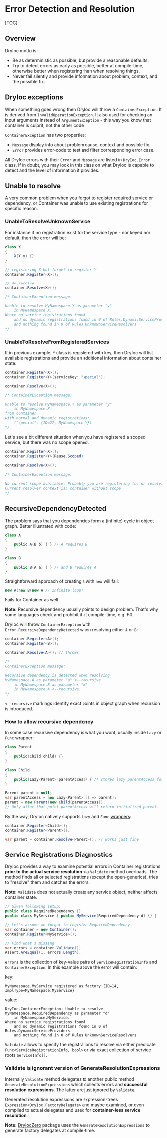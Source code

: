 # Error Detection and Resolution

[TOC]

## Overview

DryIoc motto is:

- Be as deterministic as possible, but provide a reasonable defaults.
- Try to detect errors as early as possible, better at compile-time, otherwise better when registering than when resolving things.
- Never fail silently and provide information about problem, context, and the possible fix. 


## DryIoc exceptions

When something goes wrong then DryIoc will throw a `ContainerException`. It is derived from `InvalidOperationException`. It also used for checking an input arguments instead of `ArgumentException` - this way you know that container is culprit, not the other code.

`ContainerException` has two properties: 

- `Message` display info about problem cause, context and possible fix.
- `Error` provides error-code to test and filter corresponding error case.

All DryIoc errors with their `Error` and `Message` are listed in `DryIoc.Error` class. If in doubt, you may look in this class on what DryIoc is capable to detect and the level of information it provides.


## Unable to resolve

A very common problem when you forgot to register required service or dependency, or Container was unable to use existing registrations for specific reason.


### UnableToResolveUnknownService

For instance if no registration exist for the service type - nor keyed nor default, then the error will be:
```csharp
class X 
{ 
    X(Y y) {}
}

// registering X but forget to register Y
container.Register<X>(); 

// do resolve
container.Resolve<X>();

/* ContainerException message:

Unable to resolve MyNamespace.Y as parameter "y"
    in MyNamespace.X.
Where no service registrations found
    and no dynamic registrations found in 0 of Rules.DynamicServiceProviders
    and nothing found in 0 of Rules.UnknownServiceResolvers
*/
```


### UnableToResolveFromRegisteredServices

If in previous example, `Y` class is registered with key, then DryIoc will list available registrations and provide an additional information about container state:
```csharp
container.Register<X>();
container.Register<Y>(serviceKey: "special");

container.Resolve<X>();

/* ContainerException message:

Unable to resolve MyNamespace.Y as parameter "y"
    in MyNamespace.X
from container
with normal and dynamic registrations:
    ("special", {ID=27, MyNamespace.Y})
*/
```

Let's see a bit different situation when you have registered a scoped service, but there was no scope opened.

```csharp
container.Register<X>();
container.Register<Y>(Reuse.Scoped);
    
container.Resolve<X>();
    
/* ContainerException message:

No current scope available. Probably you are registering to, or resolving from outside of scope. 
Current resolver context is: container without scope
*/
```


## RecursiveDependencyDetected

The problem says that you dependencies form a (infinite) cycle in object graph. 
Better illustrated with code:
```csharp
class A 
{
    public A(B b) { } // A requires B
}

class B 
{
    public B(A a) { } // and B requires A
}
```

Straightforward approach of creating `A` with `new` will fail:
```csharp
new A(new B(new A // Infinite loop!
``` 

Fails for Container as well.

__Note:__ Recursive dependency usually points to design problem. That's why some languages check and prohibit it at compile-time, e.g. F#.

DryIoc will throw `ContainerException` with `Error.RecursiveDependencyDetected` when resolving either `A` or `B`:
```csharp
container.Register<A>();
container.Register<B>();

container.Resolve<A>(); // throws

/*
ContainerException message:

Recursive dependency is detected when resolving
MyNamespace.A as parameter "a" <--recursive
    in MyNamespace.B as parameter "b"
    in MyNamespace.A <--recursive.
*/
```

`<--recursive` markings identify exact points in object graph when recursion is introduced.


### How to allow recursive dependency

In some case recursive dependency is what you wont, usually inside `Lazy` or `Func` wrapper:
```csharp
class Parent 
{
    public(Child child) {}
}

class Child 
{
    public(Lazy<Parent> parentAccess) { /* stores lazy parentAccess for future use */ }
}

Parent parent = null;
var parentAccess = new Lazy<Parent>(() => parent);
parent = new Parent(new Child(parentAccess)); 
// Only after that point parentAccess will return initialized parent.
```

By the way, DryIoc natively supports  `Lazy`  and `Func` [wrappers](Wrappers.md):
```csharp
container.Register<Child>();
container.Register<Parent>();

var parent = container.Resolve<Parent>(); // works just fine
```


## Service Registrations Diagnostics

DryIoc provides a way to examine potential errors in Container registrations __prior to the actual service resolution__ via `Validate` method overloads. The method finds all or selected registrations (except the open-generics), tries to "resolve" them and catches the errors.

__Note:__ `Validate` does not actually create any service object, neither affects container state.

```csharp
// Given following setup:
public class RequiredDependency {}
public class MyService { public MyService(RequiredDependency d) {} }

// Let's assume we forgot to register RequiredDependency
var container = new Container();
container.Register<MyService>();

// Find what's missing
var errors = container.Validate();
Assert.AreEqual(1, errors.Length);
```

`errors` is the collection of key-value pairs of `ServiceRegistrationInfo` and `ContainerException`. In this example above the error will contain:

key:
```
MyNamespace.MyService registered as factory {ID=14, ImplType=MyNamespace.MyService}
```

value:
```
DryIoc.ContainerException: Unable to resolve MyNamespace.RequiredDependency as parameter "d"
    in MyNamespace.MyService.  
Where no service registrations found  
    and no dynamic registrations found in 0 of Rules.DynamicServiceProviders
    and nothing found in 0 of Rules.UnknownServiceResolvers
```

`Validate` allows to specify the registrations to resolve via either predicate `Func<ServiceRegistrationInfo, bool>` or via exact collection of service roots `ServiceInfo[]`. 


### Validate is ignorant version of GenerateResolutionExpressions

Internally `Validate` method delegates to another public method `GenerateResolutionExpressions` which collects errors and __successful resolution expressions__. The latter are just ignored by `Validate`.

Generated resolution expressions are expression-trees `Expression<DryIoc.FactoryDelegate>` and maybe examined, or even compiled to actual delegates and used for __container-less service resolution__.

__Note:__ [DryIocZero](Companions/DryIocZero) package uses the `GenerateResolutionExpressions` to generate factory delegates at compile-time.
